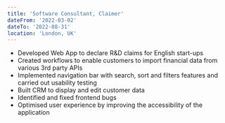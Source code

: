 ```yaml
---
title: 'Software Consultant, Claimer'
dateFrom: '2022-03-02'
dateTo: '2022-08-31'
location: 'London, UK'
---
```


- Developed Web App to declare R&D claims for English start-ups
- Created workflows to enable customers to import financial data from various 3rd party APIs
- Implemented navigation bar with search, sort and filters features and carried out usability testing
- Built CRM to display and edit customer data
- Identified and fixed frontend bugs
- Optimised user experience by improving the accessibility of the application

